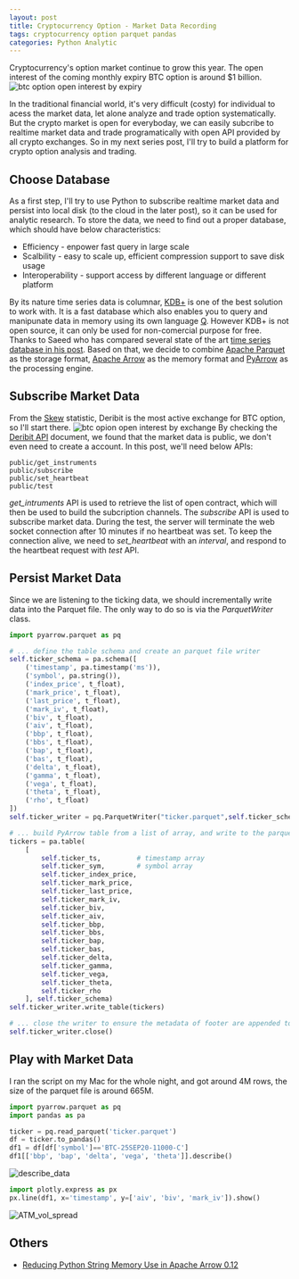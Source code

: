 ```yaml
---
layout: post
title: Cryptocurrency Option - Market Data Recording
tags: cryptocurrency option parquet pandas
categories: Python Analytic
---
```


Cryptocurrency's option market continue to grow this year. The open interest of the coming monthly expiry BTC option is around $1 billion.
![btc option open interest by expiry](/note/images/skew_btc_options_oi_by_expiry_k_prev_day.png)

In the traditional financial world, it's very difficult (costy) for individual to acess the market data, let alone analyze and trade option systematically. But the crypto market is open for everyboday, we can easily subcribe to realtime market data and trade programatically with open API provided by all crypto exchanges. So in my next series post, I'll try to build a platform for crypto option analysis and trading.

## Choose Database
As a first step, I'll try to use Python to subscribe realtime market data and persist into local disk (to the cloud in the later post), so it can be used for analytic research. To store the data, we need to find out a proper database, which should have below characteristics:
* Efficiency - enpower fast query in large scale
* Scalbility - easy to scale up, efficient compression support to save disk usage
* Interoperability - support access by different language or different platform

By its nature time series data is columnar, [KDB+](https://kx.com/) is one of the best solution to work with. It is a fast database which also enables you to query and manipunate data in memory using its own language [Q](https://code.kx.com/q/). However KDB+ is not open source, it can only be used for non-comercial purpose for free. Thanks to Saeed who has compared several state of the art [time series database in his post](https://www.cuemacro.com/2019/02/02/storing-time-series-data/). Based on that, we decide to combine [Apache Parquet](https://parquet.apache.org/) as the storage format, [Apache Arrow](https://arrow.apache.org/) as the memory format and [PyArrow](https://arrow.apache.org/docs/python/) as the processing engine.

## Subscribe Market Data
From the [Skew](https://analytics.skew.com/dashboard/bitcoin-options) statistic, Deribit is the most active exchange for BTC option, so I'll start there. 
![btc opion open interest by exchange](/note/images/skew_total_btc_options_open_interest.png)
By checking the [Deribit API](https://docs.deribit.com/) document, we found that the market data is public, we don't even need to create a account. In this post, we'll need below APIs:
```
public/get_instruments
public/subscribe
public/set_heartbeat
public/test
```
*get_intruments* API is used to retrieve the list of open contract, which will then be used to build the subcription channels. The *subscribe* API is used to subscribe market data. During the test, the server will terminate the web socket connection after 10 minutes if no heartbeat was set. To keep the connection alive, we need to *set_heartbeat* with an *interval*, and respond to the heartbeat request with *test* API.

## Persist Market Data
Since we are listening to the ticking data, we should incrementally write data into the Parquet file. The only way to do so is via the *ParquetWriter* class.
```python
import pyarrow.parquet as pq

# ... define the table schema and create an parquet file writer
self.ticker_schema = pa.schema([
    ('timestamp', pa.timestamp('ms')),
    ('symbol', pa.string()),
    ('index_price', t_float),
    ('mark_price', t_float),
    ('last_price', t_float),
    ('mark_iv', t_float),
    ('biv', t_float),
    ('aiv', t_float),
    ('bbp', t_float),
    ('bbs', t_float),
    ('bap', t_float),
    ('bas', t_float),
    ('delta', t_float),
    ('gamma', t_float),
    ('vega', t_float),
    ('theta', t_float),
    ('rho', t_float)
])
self.ticker_writer = pq.ParquetWriter("ticker.parquet",self.ticker_schema)

# ... build PyArrow table from a list of array, and write to the parquet file
tickers = pa.table(
    [
        self.ticker_ts,         # timestamp array
        self.ticker_sym,        # symbol array
        self.ticker_index_price,
        self.ticker_mark_price,
        self.ticker_last_price,
        self.ticker_mark_iv,
        self.ticker_biv,
        self.ticker_aiv,
        self.ticker_bbp,
        self.ticker_bbs,
        self.ticker_bap,
        self.ticker_bas,
        self.ticker_delta,
        self.ticker_gamma,
        self.ticker_vega,
        self.ticker_theta,
        self.ticker_rho
    ], self.ticker_schema)
self.ticker_writer.write_table(tickers)

# ... close the writer to ensure the metadata of footer are appended to the parquet file
self.ticker_writer.close()

```

## Play with Market Data
I ran the script on my Mac for the whole night, and got around 4M rows, the size of the parquet file is around 665M.

```python
import pyarrow.parquet as pq
import pandas as pa

ticker = pq.read_parquet('ticker.parquet')
df = ticker.to_pandas()
df1 = df[df['symbol']=='BTC-25SEP20-11000-C']
df1[['bbp', 'bap', 'delta', 'vega', 'theta']].describe()
```
![describe_data](/note/images/describe_data.png)

```python
import plotly.express as px
px.line(df1, x='timestamp', y=['aiv', 'biv', 'mark_iv']).show()
```
![ATM_vol_spread](/note/images/ATM_vol_spread.png)


## Others
* [Reducing Python String Memory Use in Apache Arrow 0.12](https://arrow.apache.org/blog/2019/02/05/python-string-memory-0.12/)